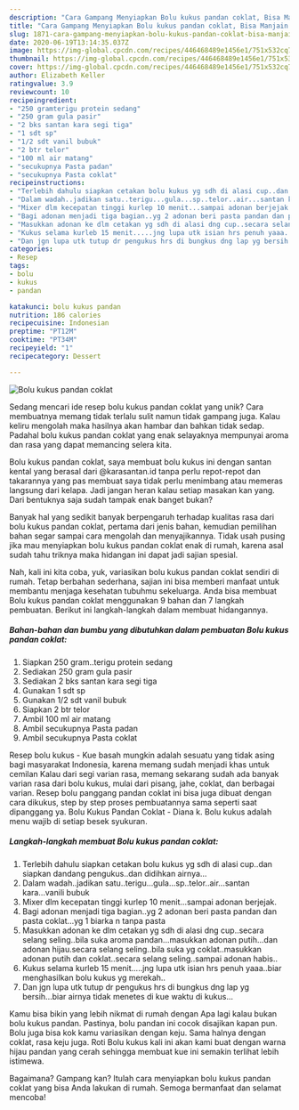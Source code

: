 ```yaml
---
description: "Cara Gampang Menyiapkan Bolu kukus pandan coklat, Bisa Manjain Lidah"
title: "Cara Gampang Menyiapkan Bolu kukus pandan coklat, Bisa Manjain Lidah"
slug: 1871-cara-gampang-menyiapkan-bolu-kukus-pandan-coklat-bisa-manjain-lidah
date: 2020-06-19T13:14:35.037Z
image: https://img-global.cpcdn.com/recipes/446468489e1456e1/751x532cq70/bolu-kukus-pandan-coklat-foto-resep-utama.jpg
thumbnail: https://img-global.cpcdn.com/recipes/446468489e1456e1/751x532cq70/bolu-kukus-pandan-coklat-foto-resep-utama.jpg
cover: https://img-global.cpcdn.com/recipes/446468489e1456e1/751x532cq70/bolu-kukus-pandan-coklat-foto-resep-utama.jpg
author: Elizabeth Keller
ratingvalue: 3.9
reviewcount: 10
recipeingredient:
- "250 gramterigu protein sedang"
- "250 gram gula pasir"
- "2 bks santan kara segi tiga"
- "1 sdt sp"
- "1/2 sdt vanil bubuk"
- "2 btr telor"
- "100 ml air matang"
- "secukupnya Pasta padan"
- "secukupnya Pasta coklat"
recipeinstructions:
- "Terlebih dahulu siapkan cetakan bolu kukus yg sdh di alasi cup..dan siapkan dandang pengukus..dan didihkan airnya..."
- "Dalam wadah..jadikan satu..terigu...gula...sp..telor..air...santan kara...vanili bubuk"
- "Mixer dlm kecepatan tinggi kurlep 10 menit...sampai adonan berjejak."
- "Bagi adonan menjadi tiga bagian..yg 2 adonan beri pasta pandan dan pasta coklat...yg 1 biarka n tanpa pasta"
- "Masukkan adonan ke dlm cetakan yg sdh di alasi dng cup..secara selang seling..bila suka aroma pandan...masukkan adonan putih...dan adonan hijau.secara selang seling..bila suka yg coklat..masukkan adonan putih dan coklat..secara selang seling..sampai adonan habis.."
- "Kukus selama kurleb 15 menit.....jng lupa utk isian hrs penuh yaaa..biar menghasilkan bolu kukus yg merekah.."
- "Dan jgn lupa utk tutup dr pengukus hrs di bungkus dng lap yg bersih...biar airnya tidak menetes di kue waktu di kukus..."
categories:
- Resep
tags:
- bolu
- kukus
- pandan

katakunci: bolu kukus pandan 
nutrition: 186 calories
recipecuisine: Indonesian
preptime: "PT12M"
cooktime: "PT34M"
recipeyield: "1"
recipecategory: Dessert

---
```



![Bolu kukus pandan coklat](https://img-global.cpcdn.com/recipes/446468489e1456e1/751x532cq70/bolu-kukus-pandan-coklat-foto-resep-utama.jpg)

Sedang mencari ide resep bolu kukus pandan coklat yang unik? Cara membuatnya memang tidak terlalu sulit namun tidak gampang juga. Kalau keliru mengolah maka hasilnya akan hambar dan bahkan tidak sedap. Padahal bolu kukus pandan coklat yang enak selayaknya mempunyai aroma dan rasa yang dapat memancing selera kita.

Bolu kukus pandan coklat, saya membuat bolu kukus ini dengan santan kental yang berasal dari @karasantan.id tanpa perlu repot-repot dan takarannya yang pas membuat saya tidak perlu menimbang atau memeras langsung dari kelapa. Jadi jangan heran kalau setiap masakan kan yang. Dari bentuknya saja sudah tampak enak banget bukan?

Banyak hal yang sedikit banyak berpengaruh terhadap kualitas rasa dari bolu kukus pandan coklat, pertama dari jenis bahan, kemudian pemilihan bahan segar sampai cara mengolah dan menyajikannya. Tidak usah pusing jika mau menyiapkan bolu kukus pandan coklat enak di rumah, karena asal sudah tahu triknya maka hidangan ini dapat jadi sajian spesial.


Nah, kali ini kita coba, yuk, variasikan bolu kukus pandan coklat sendiri di rumah. Tetap berbahan sederhana, sajian ini bisa memberi manfaat untuk membantu menjaga kesehatan tubuhmu sekeluarga. Anda bisa membuat Bolu kukus pandan coklat menggunakan 9 bahan dan 7 langkah pembuatan. Berikut ini langkah-langkah dalam membuat hidangannya.

<!--inarticleads1-->

##### Bahan-bahan dan bumbu yang dibutuhkan dalam pembuatan Bolu kukus pandan coklat:

1. Siapkan 250 gram..terigu protein sedang
1. Sediakan 250 gram gula pasir
1. Sediakan 2 bks santan kara segi tiga
1. Gunakan 1 sdt sp
1. Gunakan 1/2 sdt vanil bubuk
1. Siapkan 2 btr telor
1. Ambil 100 ml air matang
1. Ambil secukupnya Pasta padan
1. Ambil secukupnya Pasta coklat


Resep bolu kukus - Kue basah mungkin adalah sesuatu yang tidak asing bagi masyarakat Indonesia, karena memang sudah menjadi khas untuk cemilan Kalau dari segi varian rasa, memang sekarang sudah ada banyak varian rasa dari bolu kukus, mulai dari pisang, jahe, coklat, dan berbagai varian. Resep bolu panggang pandan coklat ini bisa juga dibuat dengan cara dikukus, step by step proses pembuatannya sama seperti saat dipanggang ya. Bolu Kukus Pandan Coklat - Diana k. Bolu kukus adalah menu wajib di setiap besek syukuran. 

<!--inarticleads2-->

##### Langkah-langkah membuat Bolu kukus pandan coklat:

1. Terlebih dahulu siapkan cetakan bolu kukus yg sdh di alasi cup..dan siapkan dandang pengukus..dan didihkan airnya...
1. Dalam wadah..jadikan satu..terigu...gula...sp..telor..air...santan kara...vanili bubuk
1. Mixer dlm kecepatan tinggi kurlep 10 menit...sampai adonan berjejak.
1. Bagi adonan menjadi tiga bagian..yg 2 adonan beri pasta pandan dan pasta coklat...yg 1 biarka n tanpa pasta
1. Masukkan adonan ke dlm cetakan yg sdh di alasi dng cup..secara selang seling..bila suka aroma pandan...masukkan adonan putih...dan adonan hijau.secara selang seling..bila suka yg coklat..masukkan adonan putih dan coklat..secara selang seling..sampai adonan habis..
1. Kukus selama kurleb 15 menit.....jng lupa utk isian hrs penuh yaaa..biar menghasilkan bolu kukus yg merekah..
1. Dan jgn lupa utk tutup dr pengukus hrs di bungkus dng lap yg bersih...biar airnya tidak menetes di kue waktu di kukus...


Kamu bisa bikin yang lebih nikmat di rumah dengan Apa lagi kalau bukan bolu kukus pandan. Pastinya, bolu pandan ini cocok disajikan kapan pun. Bolu juga bisa kok kamu variasikan dengan keju. Sama halnya dengan coklat, rasa keju juga. Roti Bolu kukus kali ini akan kami buat dengan warna hijau pandan yang cerah sehingga membuat kue ini semakin terlihat lebih istimewa. 

Bagaimana? Gampang kan? Itulah cara menyiapkan bolu kukus pandan coklat yang bisa Anda lakukan di rumah. Semoga bermanfaat dan selamat mencoba!
